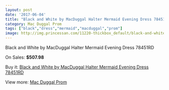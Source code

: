 ```yaml
---
layout: post
date: '2017-06-04'
title: "Black and White by MacDuggal Halter Mermaid Evening Dress 78451RD"
category: Mac Duggal Prom
tags: ["black","dress","mermaid","macduggal","prom"]
image: http://img.princessan.com/11220-thickbox_default/black-and-white-by-macduggal-halter-mermaid-evening-dress-78451rd.jpg
---
```

Black and White by MacDuggal Halter Mermaid Evening Dress 78451RD

On Sales: **$507.98**
<a href="https://www.princessan.com/en/mac-duggal-prom/5137-black-and-white-by-macduggal-halter-mermaid-evening-dress-78451rd.html"><amp-img layout="responsive" width="600" height="600" src="//img.princessan.com/11220-thickbox_default/black-and-white-by-macduggal-halter-mermaid-evening-dress-78451rd.jpg" alt="Black and White by MacDuggal Halter Mermaid Evening Dress 78451RD 0" /></a>

Buy it: [Black and White by MacDuggal Halter Mermaid Evening Dress 78451RD](https://www.princessan.com/en/mac-duggal-prom/5137-black-and-white-by-macduggal-halter-mermaid-evening-dress-78451rd.html "Black and White by MacDuggal Halter Mermaid Evening Dress 78451RD")

View more: [Mac Duggal Prom](https://www.princessan.com/en/42-mac-duggal-prom "Mac Duggal Prom")
